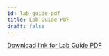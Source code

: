 ```yaml
---
id: lab-guide-pdf
title: Lab Guide PDF
draft: false
---
```


[Download link for Lab Guide PDF](./downloads/collaborate-lab.pdf)